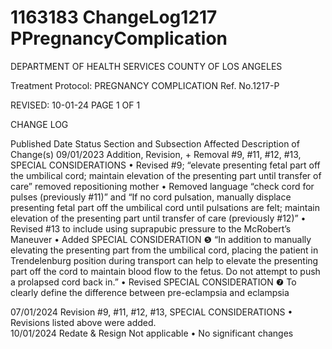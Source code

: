 # 1163183 ChangeLog1217 PPregnancyComplication

DEPARTMENT OF HEALTH SERVICES 
COUNTY OF LOS ANGELES 
 
Treatment Protocol:  PREGNANCY COMPLICATION  Ref. No.1217-P 
 
 
 
 
 
 
REVISED: 10-01-24 PAGE 1 OF 1 
 
CHANGE LOG 
 
Published 
Date 
Status Section and 
Subsection Affected 
Description of Change(s) 
09/01/2023 Addition, 
Revision, + 
Removal 
#9, #11, #12, #13, 
SPECIAL 
CONSIDERATIONS 
• Revised #9; “elevate 
presenting fetal part off the 
umbilical cord; maintain 
elevation of the presenting part 
until transfer of care” removed 
repositioning mother 
• Removed language “check cord 
for pulses (previously #11)” and 
“If no cord pulsation, manually 
displace presenting fetal part off 
the umbilical cord until pulsations 
are felt; maintain elevation of the 
presenting part until transfer of 
care (previously #12)” 
• Revised #13 to include using 
suprapubic pressure to the 
McRobert’s Maneuver 
• Added SPECIAL 
CONSIDERATION ❺ “In 
addition to manually elevating 
the presenting part from the 
umbilical cord, placing the 
patient in Trendelenburg position 
during transport can help to 
elevate the presenting part off 
the cord to maintain blood flow to 
the fetus. Do not attempt to push 
a prolapsed cord back in.” 
• Revised SPECIAL 
CONSIDERATION ❼ To clearly 
define the difference between 
pre-eclampsia and eclampsia 
 
07/01/2024 Revision #9, #11, #12, #13, 
SPECIAL 
CONSIDERATIONS 
• Revisions listed above were 
added.  
10/01/2024 Redate & Resign Not applicable 
• No significant changes

